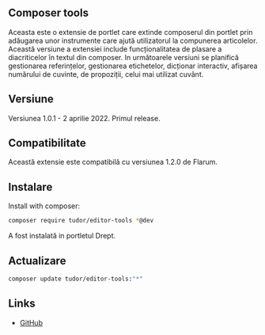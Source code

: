 ## Composer tools

Aceasta este o extensie de portlet care extinde composerul din portlet prin adăugarea unor instrumente care ajută utilizatorul la compunerea articolelor.
Această versiune a extensiei include funcționalitatea de plasare a diacriticelor în textul din composer.
In următoarele versiuni se planifică gestionarea referințelor, gestionarea etichetelor, dicționar interactiv, afișarea numărului de cuvinte, de propoziții, celui mai utilizat cuvânt.

## Versiune

Versiunea 1.0.1 - 2 aprilie 2022.
Primul release.


## Compatibilitate

Această extensie este compatibilă cu versiunea 1.2.0 de Flarum.

## Instalare

Install with composer:

```sh
composer require tudor/editor-tools *@dev
```
A fost instalată in portletul Drept.

## Actualizare

```sh
composer update tudor/editor-tools:"*"
```


## Links
- [GitHub](https://github.com/tudor/editor-tools)
